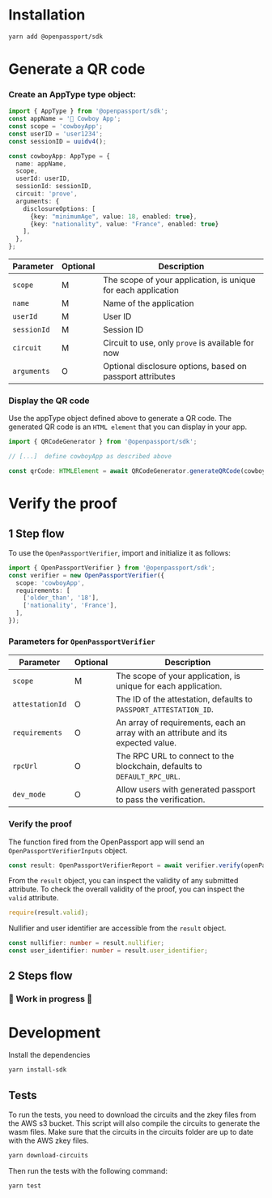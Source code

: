 # Installation

```bash
yarn add @openpassport/sdk
```

# Generate a QR code

### Create an AppType type object:

```typescript
import { AppType } from '@openpassport/sdk';
const appName = '🤠 Cowboy App';
const scope = 'cowboyApp';
const userID = 'user1234';
const sessionID = uuidv4();

const cowboyApp: AppType = {
  name: appName,
  scope,
  userId: userID,
  sessionId: sessionID,
  circuit: 'prove',
  arguments: {
    disclosureOptions: [
      {key: "minimumAge", value: 18, enabled: true},
      {key: "nationality", value: "France", enabled: true}
    ],
  },
};
```

| Parameter   | Optional | Description                                                   |
| ----------- | -------- | ------------------------------------------------------------- |
| `scope`     | M        | The scope of your application, is unique for each application |
| `name`      | M        | Name of the application                                       |
| `userId`    | M        | User ID                                                       |
| `sessionId` | M        | Session ID                                                    |
| `circuit`   | M        | Circuit to use, only `prove` is available for now             |
| `arguments` | O        | Optional disclosure options, based on passport attributes     |

### Display the QR code

Use the appType object defined above to generate a QR code.
The generated QR code is an `HTML element` that you can display in your app.

```typescript
import { QRCodeGenerator } from '@openpassport/sdk';

// [...]  define cowboyApp as described above

const qrCode: HTMLElement = await QRCodeGenerator.generateQRCode(cowboyApp);
```

# Verify the proof

## 1 Step flow

To use the `OpenPassportVerifier`, import and initialize it as follows:

```typescript
import { OpenPassportVerifier } from '@openpassport/sdk';
const verifier = new OpenPassportVerifier({
  scope: 'cowboyApp',
  requirements: [
    ['older_than', '18'],
    ['nationality', 'France'],
  ],
});
```

### Parameters for `OpenPassportVerifier`

| Parameter       | Optional | Description                                                                       |
| --------------- | -------- | --------------------------------------------------------------------------------- |
| `scope`         | M        | The scope of your application, is unique for each application.                    |
| `attestationId` | O        | The ID of the attestation, defaults to `PASSPORT_ATTESTATION_ID`.                 |
| `requirements`  | O        | An array of requirements, each an array with an attribute and its expected value. |
| `rpcUrl`        | O        | The RPC URL to connect to the blockchain, defaults to `DEFAULT_RPC_URL`.          |
| `dev_mode`      | O        | Allow users with generated passport to pass the verification.                     |

### Verify the proof

The function fired from the OpenPassport app will send an `OpenPassportVerifierInputs` object.

```typescript
const result: OpenPassportVerifierReport = await verifier.verify(openPassportVerifierInputs);
```

From the `result` object, you can inspect the validity of any submitted attribute.
To check the overall validity of the proof, you can inspect the `valid` attribute.

```typescript
require(result.valid);
```

Nullifier and user identifier are accessible from the `result` object.

```typescript
const nullifier: number = result.nullifier;
const user_identifier: number = result.user_identifier;
```

## 2 Steps flow

### 🚧 Work in progress 🚧

# Development

Install the dependencies

```bash
yarn install-sdk
```

## Tests

To run the tests, you need to download the circuits and the zkey files from the AWS s3 bucket.
This script will also compile the circuits to generate the wasm files.
Make sure that the circuits in the circuits folder are up to date with the AWS zkey files.

```bash
yarn download-circuits
```

Then run the tests with the following command:

```bash
yarn test
```
